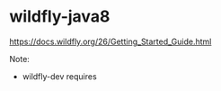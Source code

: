 # wildfly-java8

https://docs.wildfly.org/26/Getting_Started_Guide.html

Note:
- wildfly-dev requires  
